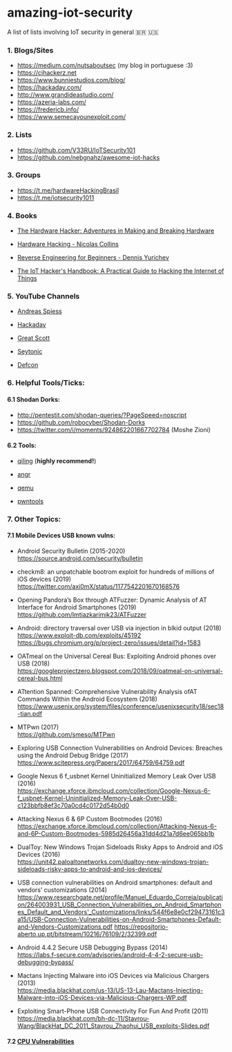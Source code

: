 # amazing-iot-security 
A list of lists involving IoT security in general 🇧🇷 🇺🇸 

### 1. Blogs/Sites

   - https://medium.com/nutsaboutsec (my blog in portuguese :3)
   - https://cjhackerz.net
   - https://www.bunniestudios.com/blog/
   - https://hackaday.com/
   - http://www.grandideastudio.com/
   - https://azeria-labs.com/
   - https://fredericb.info/
   - https://www.semecayounexploit.com/

### 2. Lists

   - https://github.com/V33RU/IoTSecurity101
   - https://github.com/nebgnahz/awesome-iot-hacks

### 3. Groups

   - https://t.me/hardwareHackingBrasil
   - https://t.me/iotsecurity1011

### 4. Books
    
   - [The Hardware Hacker: Adventures in Making and Breaking Hardware](http://index-of.es/Varios-2/The%20Hardware%20Hacker.pdf)
    
   - [Hardware Hacking - Nicolas Collins](https://www.nicolascollins.com/texts/originalhackingmanual.pdf)
    
   - [Reverse Engineering for Beginners - Dennis Yurichev](https://beginners.re/RE4B-EN.pdf)
    
   - [The IoT Hacker's Handbook: A Practical Guide to Hacking the Internet of Things](https://www.amazon.com/IoT-Hackers-Handbook-Practical-Internet/dp/1484242998)

### 5. YouTube Channels

   - [Andreas Spiess](https://www.youtube.com/channel/UCu7_D0o48KbfhpEohoP7YSQ)

   - [Hackaday](https://www.youtube.com/channel/UCnv0gfLQFNGPJ5MHSGuIAkw)

   - [Great Scott](https://www.youtube.com/channel/UC6mIxFTvXkWQVEHPsEdflzQ)

   - [Seytonic](https://www.youtube.com/channel/UCW6xlqxSY3gGur4PkGPEUeA)

   - [Defcon](https://www.youtube.com/user/DEFCONConference)
    
### 6. Helpful Tools/Ticks:

#### 6.1 Shodan Dorks:

   - http://pentestit.com/shodan-queries/?PageSpeed=noscript
   - https://github.com/robocyber/Shodan-Dorks
   - https://twitter.com/i/moments/924862201667702784 (Moshe Zioni)
   
#### 6.2 Tools:

   - [qiling](https://github.com/qilingframework) (**highly recommend!**)
   
   - [angr](https://angr.io/)
   
   - [qemu](https://www.qemu.org/)
   
   - [pwntools](https://github.com/Gallopsled/pwntools)
    
### 7. Other Topics:

#### 7.1 Mobile Devices USB known vulns:
    
   - Android Security Bulletin (2015-2020)  
      https://source.android.com/security/bulletin
      
   - checkm8: an unpatchable bootrom exploit for hundreds of millions of iOS devices (2019)  
      https://twitter.com/axi0mX/status/1177542201670168576
      
   - Opening Pandora’s Box through ATFuzzer: Dynamic Analysis of AT Interface for Android Smartphones (2019)  
      https://github.com/Imtiazkarimik23/ATFuzzer
      
   - Android: directory traversal over USB via injection in blkid output (2018)  
      https://www.exploit-db.com/exploits/45192  
      https://bugs.chromium.org/p/project-zero/issues/detail?id=1583
      
   - OATmeal on the Universal Cereal Bus: Exploiting Android phones over USB (2018)  
      https://googleprojectzero.blogspot.com/2018/09/oatmeal-on-universal-cereal-bus.html
      
   - ATtention Spanned: Comprehensive Vulnerability Analysis ofAT Commands Within the Android Ecosystem (2018)  
      https://www.usenix.org/system/files/conference/usenixsecurity18/sec18-tian.pdf
      
   - MTPwn (2017)  
      https://github.com/smeso/MTPwn
      
   - Exploring USB Connection Vulnerabilities on Android Devices: Breaches using the Android Debug Bridge (2017)  
      https://www.scitepress.org/Papers/2017/64759/64759.pdf
      
   - Google Nexus 6 f_usbnet Kernel Uninitialized Memory Leak Over USB (2016)  
      https://exchange.xforce.ibmcloud.com/collection/Google-Nexus-6-f_usbnet-Kernel-Uninitialized-Memory-Leak-Over-USB-c123bbfb8ef3c70a0cd4c0172d54b0d0
      
   - Attacking Nexus 6 & 6P Custom Bootmodes (2016)  
      https://exchange.xforce.ibmcloud.com/collection/Attacking-Nexus-6-and-6P-Custom-Bootmodes-5985d26456a31dd4d21a7d6ee065bb1b
      
   - DualToy: New Windows Trojan Sideloads Risky Apps to Android and iOS Devices (2016)  
      https://unit42.paloaltonetworks.com/dualtoy-new-windows-trojan-sideloads-risky-apps-to-android-and-ios-devices/
      
   - USB connection vulnerabilities on Android smartphones: default and vendors’ customizations (2014)  
	https://www.researchgate.net/profile/Manuel_Eduardo_Correia/publication/264003931_USB_Connection_Vulnerabilities_on_Android_Smartphones_Default_and_Vendors'_Customizations/links/544f6e8e0cf29473161c3a15/USB-Connection-Vulnerabilities-on-Android-Smartphones-Default-and-Vendors-Customizations.pdf
      https://repositorio-aberto.up.pt/bitstream/10216/76109/2/32399.pdf
      
   - Android 4.4.2 Secure USB Debugging Bypass (2014)  
      https://labs.f-secure.com/advisories/android-4-4-2-secure-usb-debugging-bypass/
      
   - Mactans Injecting Malware into iOS Devices via Malicious Chargers (2013)  
      https://media.blackhat.com/us-13/US-13-Lau-Mactans-Injecting-Malware-into-iOS-Devices-via-Malicious-Chargers-WP.pdf
      
   - Exploiting Smart-Phone USB Connectivity For Fun And Profit (2011)  
      https://media.blackhat.com/bh-dc-11/Stavrou-Wang/BlackHat_DC_2011_Stavrou_Zhaohui_USB_exploits-Slides.pdf
      
#### 7.2 [CPU Vulnerabilities](https://github.com/houjingyi233/CPU-vulnerability-collections#cpu-vulnerability-collections)
